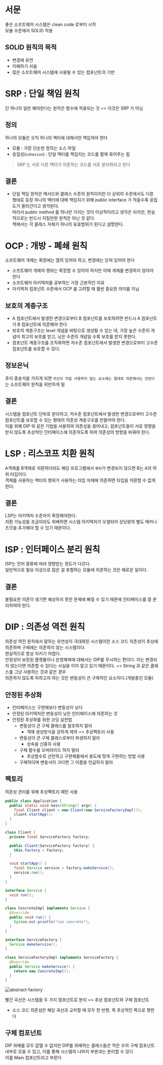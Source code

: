 # 서문
좋은 소프트웨어 시스템은 clean code 로부터 시작  
모듈 수준에서 SOLID 적용

## SOLID 원칙의 목적
- 변경에 유연
- 이해하기 쉬움
- 많은 소프트웨어 시스템에 사용될 수 있는 컴포넌트의 기반

# SRP : 단일 책임 원칙
단 하나의 일만 해야한다는 원칙은 함수에 적용되는 것 => 이것은 SRP 가 아님

## 정의
하나의 모듈은 오직 하나의 액터에 대해서만 책임져야 한다
- 모듈 : 가장 단순한 정의는 소스 파일
- 응집성(`cohesion`) : 단일 액터를 책임지는 코드를 함께 묶어주는 힘

> SRP 는 서로 다른 액터가 의존하는 코드를 서로 분리하라고 한다

## 결론
- 단일 책임 원칙은 메서드와 클래스 수준의 원칙이지만 더 상위의 수준에서도 다른 형태로 등장
하나의 액터에 대해 책임지기 위해 public interface 가 적을수록 응집도가 올라간다고 생각된다.  
따라서 public method 를 하나만 가지는 것이 이상적이라고 생각은 되지만, 현실적으로는 반드시 지킬만한 원칙은 아닌 것 같다.  
책에서는 각 클래스 자체가 하나의 유효범위가 된다고 설명한다.

# OCP : 개방 - 폐쇄 원칙
소프트웨어 개체는 확장에는 열려 있어야 하고, 변경에는 닫혀 있어야 한다  
- 소프트웨어 개체의 행위는 확장할 수 있어야 하지만 이때 개체를 변경하지 않아야 한다
- 소프트웨어 아키텍처를 공부하는 가장 근본적인 이유
- 아키텍처 컴포넌트 수준에서 OCP 를 고려할 때 훨씬 중요한 의미를 지님

## 보호의 계층구조
- A 컴포넌트에서 발생한 변경으로부터 B 컴포넌트를 보호하려면 반드시 A 컴포넌트가 B 컴포넌트에 의존해야 한다
- 보호의 계층구조는 level 개념을 바탕으로 생성될 수 있는 데, 가장 높은 수준의 개념이 최고의 보호를 받고, 낮은 수준의 개념일 수록 보호를 받지 못한다.
- 컴포넌트 계층구조를 조직화하면 저수준 컴포넌트에서 발생한 변경으로부터 고수준 컴포넌트를 보호할 수 있다.

## 정보은닉
추이 종송석을 가지게 되면 `자신이 직접 사용하지 않는 요소에는 절대로 의존해서는 안된다`는 소프트웨어 원칙을 위반하게 됨

## 결론
시스템을 컴포넌트 단위로 분리하고, 저수준 컴포넌트에서 발생한 변경으로부터 고수준 컴포넌트를 보호할 수 있는 형태의 의존성 계층구조를 만들어야 한다.  
이를 위해 DIP 와 같은 기법을 사용하여 의존성을 끊어내고, 컴포넌트들이 서로 영향을 받지 않도록 추상적인 인터페이스에 의존하도록 하여 의존성의 방향을 바꿔야 한다.

# LSP : 리스코프 치환 원칙
A객체를 B객체로 치환하더라도 해당 프로그램에서 `행위`가 변경되지 않으면 B는 A의 하위 타입이다.  
객체를 사용하는 액터의 행위가 사용하는 타입 자체에 의존하면 타입을 치환할 수 없게 된다.

## 결론
LSP는 아키텍처 수준까지 확장해야한다.  
치환 가능성을 조금이라도 위배하면 시스템 아키텍처가 오염되어 상당량의 별도 메커니즈므을 추가해야 할 수 있기 때문이다.

# ISP : 인터페이스 분리 원칙
ISP는 언어 종류에 따라 영향받는 정도가 다르다.  
일반적으로 필요 이상으로 많은 걸 포함하는 모듈에 의존하는 것은 해로운 일이다.

## 결론
불필요한 의존이 생기면 예상하지 못한 문제에 빠질 수 있기 때문에 인터페이스를 잘 분리하여야 한다.

# DIP : 의존성 역전 원칙
의존성 역전 원칙에서 말하는 유연성이 극대화된 시스템이란 소스 코드 의존성이 추상에 의존하며 구체에는 의존하지 않는 시스템이다.  
현실적으로 항상 지키기 어렵다.  
안정성이 보장된 플랫폼이나 운영체제에 대해서는 DIP를 무시하는 편이다. 이는 변경되지 않는다면 의존할 수 있다는 사실을 이미 알고 있기 때문이다. => String 과 같은 클래스를 그냥 사용하는 것과 같은 경우  
의존하지 않도록 피하고자 하는 것은 변동성이 큰 구체적인 요소이다.(개발중인 모듈)

## 안정된 추상화
- 인터페이스는 구현체보다 변동성이 낮다
- 안정된 아키텍처란 변동성이 낮은 인터페이스에 의존하는 것
- 안정된 추상화를 위한 코딩 실천법
  - 변동성이 큰 구체 클래스를 참조하지 말라
    - 객체 생성방식을 강하게 제약 => 추상팩토리 사용
  - 변동성이 큰 구체 클래스로부터 파생하지 말라
    - 상속을 신중히 사용
  - 구체 함수를 오버라이드 하지 말라
    - 추상함수로 선언하고 구현체들에서 용도에 맞게 구현하는 방법 사용
  - 구체적이며 변동서이 크다면 그 이름을 언급하지 말라

## 팩토리
의존성 관리를 위해 추상팩토리 패턴 사용
```java
public class Application {
  public static void main(String[] args) {
    final Client client = new Client(new ServiceFactoryImpl());
    client.startApp();
  }
}

class Client {
  private final ServiceFactory factory;

  public Client(ServiceFactory factory) {
    this.factory = factory;
  }

  void startApp() {
    final Service service = factory.makeService();
    service.run();
  }
}

interface Service {
  void run();
}

class ConcreteImpl implements Service {
  @Override
  public void run() {
    System.out.println("run concrete");
  }
}

interface ServiceFactory {
  Service makeService();
}

class ServiceFactoryImpl implements ServiceFactory {
  @Override
  public Service makeService() {
    return new ConcreteImpl();
  }
}
```

![abstract-factory](https://user-images.githubusercontent.com/17218212/157003726-83f4301a-cfe8-45ed-9804-2119bb4d58a8.jpg)

빨간 곡선은 시스템을 두 가지 컴포넌트로 분리 => 추상 컴포넌트와 구체 컴포넌트
- 소스 코드 의존성은 해당 곡선과 교차할 때 모두 한 반향, 즉 추상적인 쪽으로 향한다

## 구체 컴포넌트
DIP 위배를 모두 없앨 수 없지만 DIP를 위배하는 클래스들은 적은 수의 구체 컴포넌트 내부로 모을 수 있고, 이를 통해 시스템의 나머지 부분과는 분리할 수 있다  
이를 Main 컴포넌트라고 부른다
